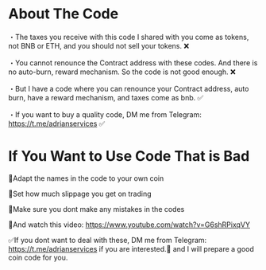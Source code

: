 # About The Code
・The taxes you receive with this code I shared with you come as tokens, not BNB or ETH, and you should not sell your tokens. ❌

・You cannot renounce the Contract address with these codes. And there is no auto-burn, reward mechanism. So the code is not good enough. ❌

・But I have a code where you can renounce your Contract address, auto burn, have a reward mechanism, and taxes come as bnb. ✅

・If you want to buy a quality code, DM me from Telegram: https://t.me/adrianservices ✅

# If You Want to Use Code That is Bad

🔵Adapt the names in the code to your own coin

🔵Set how much slippage you get on trading

🔵Make sure you dont make any mistakes in the codes

🔵And watch this video: https://www.youtube.com/watch?v=G6shRPixqVY

✅If you dont want to deal with these, DM me from Telegram: https://t.me/adrianservices if you are interested.🤝 and I will prepare a good coin code for you.
